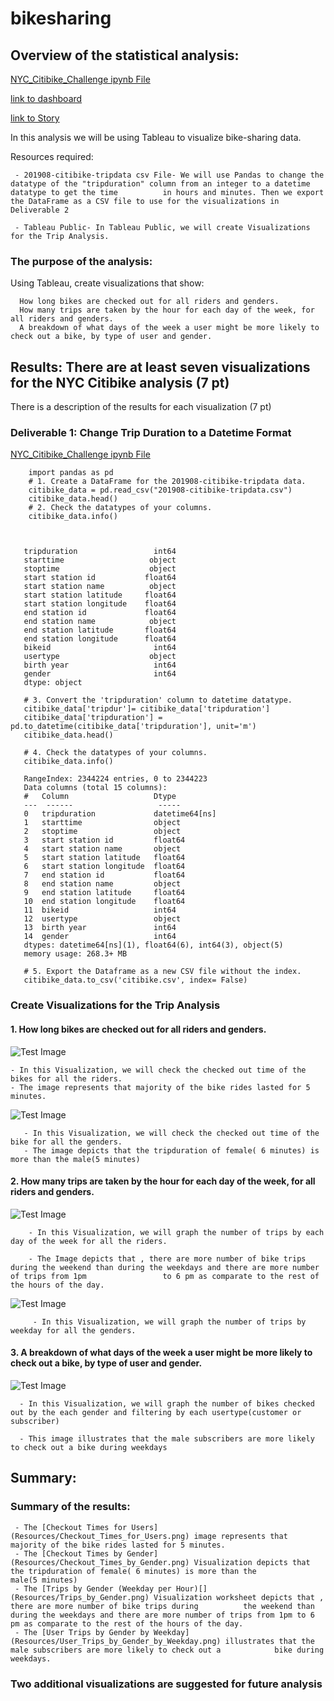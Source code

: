# bikesharing
## Overview of the statistical analysis:

[NYC_Citibike_Challenge ipynb File](NYC_Citibike_Challenge.ipynb)

[link to dashboard](https://public.tableau.com/app/profile/kushal.pannu/viz/Bikesharing_16704710757740/BikeSharingDashboard?publish=yes)

[link to Story](https://public.tableau.com/app/profile/kushal.pannu/viz/Bikesharing_Story_16704714153730/BikesharingStory?publish=yes)

In this analysis we will be using Tableau to visualize bike-sharing data.

Resources required: 

     - 201908-citibike-tripdata csv File- We will use Pandas to change the datatype of the "tripduration" column from an integer to a datetime datatype to get the time          in hours and minutes. Then we export the DataFrame as a CSV file to use for the visualizations in Deliverable 2
     
     - Tableau Public- In Tableau Public, we will create Visualizations for the Trip Analysis.
     
### The purpose of the analysis:

Using Tableau, create visualizations that show:

      How long bikes are checked out for all riders and genders.
      How many trips are taken by the hour for each day of the week, for all riders and genders.
      A breakdown of what days of the week a user might be more likely to check out a bike, by type of user and gender.

## Results: There are at least seven visualizations for the NYC Citibike analysis (7 pt)
There is a description of the results for each visualization (7 pt)

### Deliverable 1: Change Trip Duration to a Datetime Format
[NYC_Citibike_Challenge ipynb File](NYC_Citibike_Challenge.ipynb)

        import pandas as pd
        # 1. Create a DataFrame for the 201908-citibike-tripdata data. 
        citibike_data = pd.read_csv("201908-citibike-tripdata.csv")
        citibike_data.head()
        # 2. Check the datatypes of your columns. 
        citibike_data.info()


     
       tripduration                 int64
       starttime                   object
       stoptime                    object
       start station id           float64
       start station name          object
       start station latitude     float64
       start station longitude    float64
       end station id             float64
       end station name            object
       end station latitude       float64
       end station longitude      float64
       bikeid                       int64
       usertype                    object
       birth year                   int64
       gender                       int64
       dtype: object
       
       # 3. Convert the 'tripduration' column to datetime datatype.
       citibike_data['tripdur']= citibike_data['tripduration']
       citibike_data['tripduration'] = pd.to_datetime(citibike_data['tripduration'], unit='m')
       citibike_data.head()
       
       # 4. Check the datatypes of your columns. 
       citibike_data.info()

       RangeIndex: 2344224 entries, 0 to 2344223
       Data columns (total 15 columns):
       #   Column                   Dtype         
       ---  ------                   -----         
       0   tripduration             datetime64[ns]
       1   starttime                object        
       2   stoptime                 object        
       3   start station id         float64       
       4   start station name       object        
       5   start station latitude   float64       
       6   start station longitude  float64       
       7   end station id           float64       
       8   end station name         object        
       9   end station latitude     float64       
       10  end station longitude    float64       
       11  bikeid                   int64         
       12  usertype                 object        
       13  birth year               int64         
       14  gender                   int64         
       dtypes: datetime64[ns](1), float64(6), int64(3), object(5)
       memory usage: 268.3+ MB

       # 5. Export the Dataframe as a new CSV file without the index.
       citibike_data.to_csv('citibike.csv', index= False)
       
### Create Visualizations for the Trip Analysis

#### 1. How long bikes are checked out for all riders and genders.

![Test Image](/Resources/Checkout_Times_for_Users.png)

    - In this Visualization, we will check the checked out time of the bikes for all the riders.
    - The image represents that majority of the bike rides lasted for 5 minutes.

![Test Image](/Resources/Checkout_Times_by_Gender.png)

       - In this Visualization, we will check the checked out time of the bike for all the genders.
       - The image depicts that the tripduration of female( 6 minutes) is more than the male(5 minutes)
       
#### 2. How many trips are taken by the hour for each day of the week, for all riders and genders.

![Test Image](/Resources/Trips_by_Weekday_per_Hour.png)

        - In this Visualization, we will graph the number of trips by each day of the week for all the riders.
        
        - The Image depicts that , there are more number of bike trips during the weekend than during the weekdays and there are more number of trips from 1pm                 to 6 pm as comparate to the rest of the hours of the day.
     

![Test Image](/Resources/Trips_by_Gender.png)

         - In this Visualization, we will graph the number of trips by weekday for all the genders.

#### 3. A breakdown of what days of the week a user might be more likely to check out a bike, by type of user and gender.

![Test Image](/Resources/User_Trips_by_Gender_by_Weekday.png)

      - In this Visualization, we will graph the number of bikes checked out by the each gender and filtering by each usertype(customer or subscriber)
      
      - This image illustrates that the male subscribers are more likely to check out a bike during weekdays 


## Summary:

### Summary of the results:

     - The [Checkout Times for Users](Resources/Checkout_Times_for_Users.png) image represents that majority of the bike rides lasted for 5 minutes.
     - The [Checkout Times by Gender](Resources/Checkout_Times_by_Gender.png) Visualization depicts that the tripduration of female( 6 minutes) is more than the            male(5 minutes)
     - The [Trips by Gender (Weekday per Hour)[](Resources/Trips_by_Gender.png) Visualization worksheet depicts that , there are more number of bike trips during          the weekend than during the weekdays and there are more number of trips from 1pm to 6 pm as comparate to the rest of the hours of the day.
     - The [User Trips by Gender by Weekday](Resources/User_Trips_by_Gender_by_Weekday.png) illustrates that the male subscribers are more likely to check out a            bike during weekdays.
     
### Two additional visualizations are suggested for future analysis 
